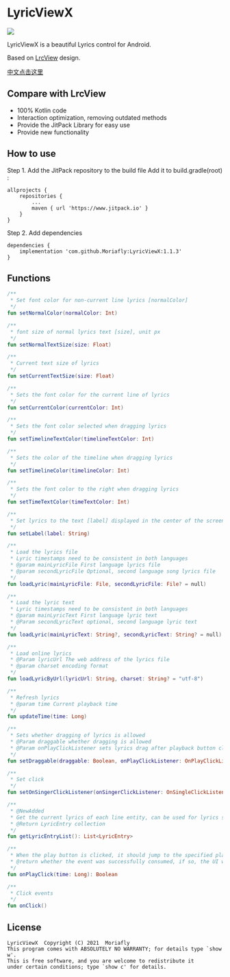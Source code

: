 # LyricViewX

[![](https://www.jitpack.io/v/Moriafly/LyricViewX.svg)](https://www.jitpack.io/#Moriafly/LyricViewX)

LyricViewX is a beautiful Lyrics control for Android.

Based on [LrcView](https://github.com/zion223/NeteaseCloudMusic-MVVM/blob/master/lib_common_ui/src/main/java/com/netease/lib_common_ui/lrc/LrcView.java) design.

[中文点击这里](/README-zh-CN.md)

## Compare with LrcView

- 100% Kotlin code
- Interaction optimization, removing outdated methods
- Provide the JitPack Library for easy use
- Provide new functionality

## How to use 

Step 1. Add the JitPack repository to the build file
Add it to build.gradle(root) :

```
allprojects {
    repositories {
        ...
        maven { url 'https://www.jitpack.io' }
    }
}
```

Step 2. Add dependencies

```
dependencies {
    implementation 'com.github.Moriafly:LyricViewX:1.1.3'
}
```

## Functions
```kotlin
/**
 * Set font color for non-current line lyrics [normalColor]
 */
fun setNormalColor(normalColor: Int)

/**
 * font size of normal lyrics text [size], unit px
 */
fun setNormalTextSize(size: Float)

/**
 * Current text size of lyrics
 */
fun setCurrentTextSize(size: Float)

/**
 * Sets the font color for the current line of lyrics
 */
fun setCurrentColor(currentColor: Int)

/**
 * Sets the font color selected when dragging lyrics
 */
fun setTimelineTextColor(timelineTextColor: Int)

/**
 * Sets the color of the timeline when dragging lyrics
 */
fun setTimelineColor(timelineColor: Int)

/**
 * Sets the font color to the right when dragging lyrics
 */
fun setTimeTextColor(timeTextColor: Int)

/**
 * Set lyrics to the text [label] displayed in the center of the screen when empty, such as "No lyrics yet".
 */
fun setLabel(label: String)

/**
 * Load the lyrics file
 * Lyric timestamps need to be consistent in both languages
 * @param mainLyricFile First language lyrics file
 * @param secondLyricFile Optional, second language song lyrics file
 */
fun loadLyric(mainLyricFile: File, secondLyricFile: File? = null)

/**
 * Load the lyric text
 * Lyric timestamps need to be consistent in both languages
 * @param mainLyricText First language lyric text
 * @Param secondLyricText optional, second language lyric text
 */
fun loadLyric(mainLyricText: String?, secondLyricText: String? = null)

/**
 * Load online lyrics
 * @Param lyricUrl The web address of the lyrics file
 * @param charset encoding format
 */
fun loadLyricByUrl(lyricUrl: String, charset: String? = "utf-8")

/**
 * Refresh lyrics
 * @param time Current playback time
 */
fun updateTime(time: Long)

/**
 * Sets whether dragging of lyrics is allowed
 * @Param draggable whether dragging is allowed
 * @Param onPlayClickListener sets lyrics drag after playback button click listener, if drag is allowed, it cannot be null
 */
fun setDraggable(draggable: Boolean, onPlayClickListener: OnPlayClickListener?)

/**
 * Set click
 */
fun setOnSingerClickListener(onSingerClickListener: OnSingleClickListener?)

/**
 * @NewAdded
 * Get the current lyrics of each line entity, can be used for lyrics sharing
 * @Return LyricEntry collection
 */
fun getLyricEntryList(): List<LyricEntry>

/**
 * When the play button is clicked, it should jump to the specified play position
 * @return whether the event was successfully consumed, if so, the UI will be updated
 */
fun onPlayClick(time: Long): Boolean

/**
 * Click events
 */
fun onClick()

```

## License

    LyricViewX  Copyright (C) 2021  Moriafly
    This program comes with ABSOLUTELY NO WARRANTY; for details type `show w'.
    This is free software, and you are welcome to redistribute it
    under certain conditions; type `show c' for details.